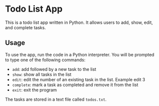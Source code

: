 # Todo List App
This is a todo list app written in Python. It allows users to add, show, edit, and complete tasks. 

## Usage
To use the app, run the code in a Python interpreter. You will be prompted to type one of the following commands: 
- `add`: add followed by a new task to the list 
- `show`: show all tasks in the list 
- `edit`: edit the number of an existing task in the list. Example edit 3
- `complete`: mark a task as completed and remove it from the list 
- `exit`: exit the program 

The tasks are stored in a text file called `todos.txt`.